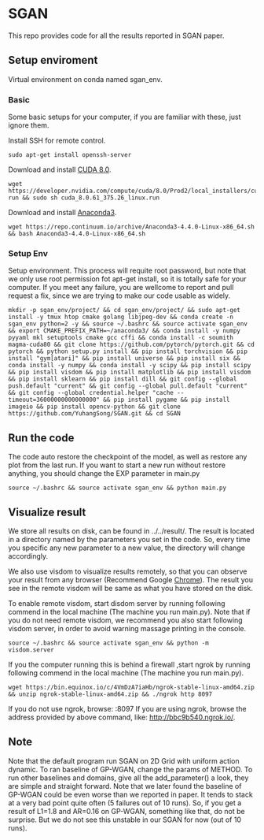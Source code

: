 # SGAN

This repo provides code for all the results reported in SGAN paper.

## Setup enviroment

Virtual environment on conda named sgan_env.

### Basic

Some basic setups for your computer, if you are familiar with these, just ignore them.

Install SSH for remote control.
```
sudo apt-get install openssh-server
```

Download and install [CUDA 8.0](https://developer.nvidia.com/cuda-downloads).
```
wget https://developer.nvidia.com/compute/cuda/8.0/Prod2/local_installers/cuda_8.0.61_375.26_linux-run && sudo sh cuda_8.0.61_375.26_linux.run
```

Download and install [Anaconda3](https://www.anaconda.com/download/).
```
wget https://repo.continuum.io/archive/Anaconda3-4.4.0-Linux-x86_64.sh && bash Anaconda3-4.4.0-Linux-x86_64.sh
```

### Setup Env

Setup environment.
This process will requite root password, but note that we only use root permission fot apt-get install, so it is totally safe for your computer.
If you meet any failure, you are wellcome to report and pull request a fix, since we are trying to make our code usable as widely.
```
mkdir -p sgan_env/project/ && cd sgan_env/project/ && sudo apt-get install -y tmux htop cmake golang libjpeg-dev && conda create -n sgan_env python=2 -y && source ~/.bashrc && source activate sgan_env && export CMAKE_PREFIX_PATH=~/anaconda3/ && conda install -y numpy pyyaml mkl setuptools cmake gcc cffi && conda install -c soumith magma-cuda80 && git clone https://github.com/pytorch/pytorch.git && cd pytorch && python setup.py install && pip install torchvision && pip install "gym[atari]" && pip install universe && pip install six && conda install -y numpy && conda install -y scipy && pip install scipy && pip install visdom && pip install matplotlib && pip install visdom && pip install sklearn && pip install dill && git config --global push.default "current" && git config --global pull.default "current" && git config --global credential.helper "cache --timeout=36000000000000000" && pip install pygame && pip install imageio && pip install opencv-python && git clone https://github.com/YuhangSong/SGAN.git && cd SGAN
```

## Run the code

The code auto restore the checkpoint of the model, as well as restore any plot from the last run.
If you want to start a new run without restore anything, you should change the EXP parameter in main.py
```
source ~/.bashrc && source activate sgan_env && python main.py
```

## Visualize result

We store all results on disk, can be found in ../../result/.
The result is located in a directory named by the parameters you set in the code. So, every time you specific any new parameter to a new value, the directory will change accordingly.

We also use visdom to visualize results remotely, so that you can observe your result from any browser (Recommend Google [Chrome](https://www.google.com/chrome/browser/desktop/index.html?brand=CHBD&gclid=Cj0KCQjwgb3OBRDNARIsAOyZbxDQqD8yexBYnNgpuh8Taiqzk0H_VCmNnYibw3SdWL7uqx0L3GOJicAaAkEFEALw_wcB)).
The result you see in the remote visdom will be same as what you have stored on the disk.

To enable remote visdom, start disdom server by running following commend in the local machine (The machine you run main.py).
Note that if you do not need remote visdom, we recommend you also start following visdom server, in order to avoid warning massage printing in the console.
```
source ~/.bashrc && source activate sgan_env && python -m visdom.server
```

If you the computer running this is behind a firewall ,start ngrok by running following commend in the local machine (The machine you run main.py).
```
wget https://bin.equinox.io/c/4VmDzA7iaHb/ngrok-stable-linux-amd64.zip && unzip ngrok-stable-linux-amd64.zip && ./ngrok http 8097
```

If you do not use ngrok, browse: <your ip>:8097
If you are using ngrok, browse the address provided by above command, like: http://bbc9b540.ngrok.io/.

## Note
Note that the default program run SGAN on 2D Grid with uniform action dynamic.
To ran baseline of GP-WGAN, change the params of METHOD.
To run other baselines and domains, give all the add_parameter() a look, they are simple and straight forward.
Note that we later found the baseline of GP-WGAN could be even worse than we reported in paper.
It tends to stack at a very bad point quite often (5 failures out of 10 runs).
So, if you get a result of L1=1.8 and AR=0.16 on GP-WGAN, something like that, do not be surprise.
But we do not see this unstable in our SGAN for now (out of 10 runs).
